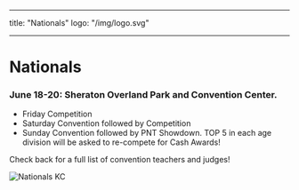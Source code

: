 
---
title: "Nationals"
logo: "/img/logo.svg"

---
# Nationals
### **June 18-20**: Sheraton Overland Park and Convention Center. 

* Friday Competition
* Saturday Convention followed by Competition 
* Sunday Convention followed by PNT Showdown. TOP 5 in each age division will be asked to re-compete for Cash Awards! 

Check back for a full list of convention teachers and judges! 
<!-- ![Benjamin Bannekat](/img/nationals_kc.jpg) -->
![Nationals KC](/img/nationals.jpg)